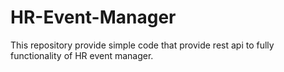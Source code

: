 # HR-Event-Manager
This repository provide simple code that provide rest api to fully functionality of HR event manager.
